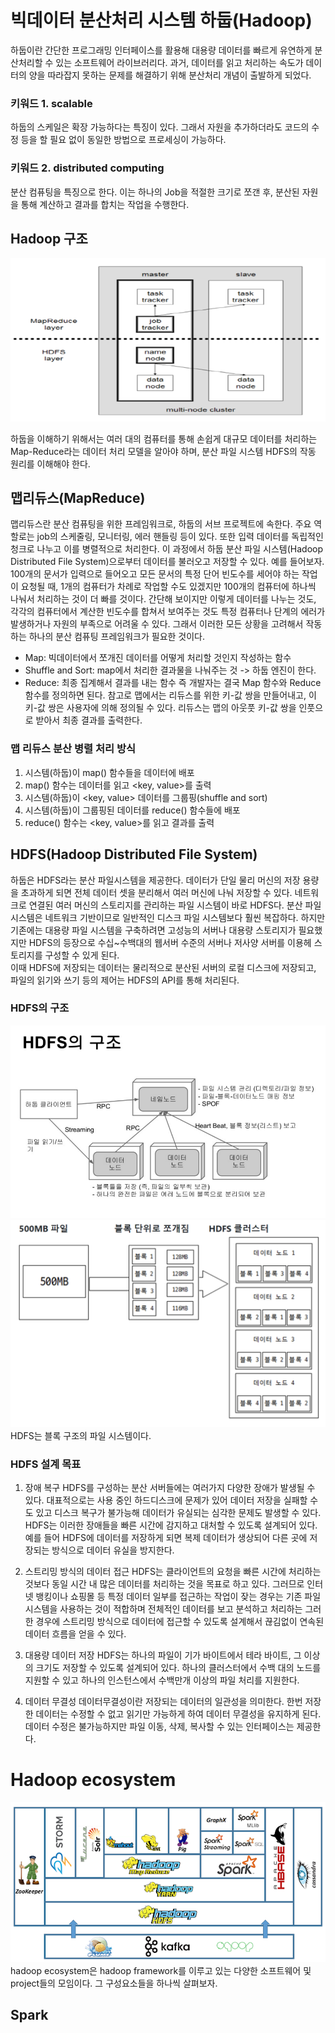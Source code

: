 # 빅데이터 분산처리 시스템 하둡(Hadoop)
하둡이란 간단한 프로그래밍 인터페이스를 활용해 대용량 데이터를 빠르게 유연하게 분산처리할 수 있는 소프트웨어 라이브러리다. 과거, 데이터를 읽고 처리하는 속도가 데이터의 양을 따라잡지 못하는 문제를 해결하기 위해 분산처리 개념이 출발하게 되었다.

### 키워드 1. scalable
하둡의 스케일은 확장 가능하다는 특징이 있다. 그래서 자원을 추가하더라도 코드의 수정 등을 할 필요 없이 동일한 방법으로 프로세싱이 가능하다.

### 키워드 2. distributed computing
분산 컴퓨팅을 특징으로 한다. 이는 하나의 Job을 적절한 크기로 쪼갠 후, 분산된 자원을 통해 계산하고 결과를 합치는 작업을 수행한다.

## Hadoop 구조
![img](./img/hadoop-structure.png)

하둡을 이해하기 위해서는 여러 대의 컴퓨터를 통해 손쉽게 대규모 데이터를 처리하는 Map-Reduce라는 데이터 처리 모델을 알아야 하며, 분산 파일 시스템 HDFS의 작동 원리를 이해해야 한다.

## 맵리듀스(MapReduce)
맵리듀스란 분산 컴퓨팅을 위한 프레임워크로, 하둡의 서브 프로젝트에 속한다. 주요 역할로는 job의 스케줄링, 모니터링, 에러 핸들링 등이 있다. 또한 입력 데이터를 독립적인 청크로 나누고 이를 병렬적으로 처리한다. 이 과정에서 하둡 분산 파일 시스템(Hadoop Distributed File System)으로부터 데이터를 불러오고 저장할 수 있다.
예를 들어보자. 100개의 문서가 입력으로 들어오고 모든 문서의 특정 단어 빈도수를 세어야 하는 작업이 요청될 때, 1개의 컴퓨터가 차례로 작업할 수도 있겠지만 100개의 컴퓨터에 하나씩 나눠서 처리하는 것이 더 빠를 것이다. 간단해 보이지만 이렇게 데이터를 나누는 것도, 각각의 컴퓨터에서 계산한 빈도수를 합쳐서 보여주는 것도 특정 컴퓨터나 단계의 에러가 발생하거나 자원의 부족으로 어려울 수 있다. 그래서 이러한 모든 상황을 고려해서 작동하는 하나의 분산 컴퓨팅 프레임워크가 필요한 것이다.

- Map: 빅데이터에서 쪼개진 데이터를 어떻게 처리할 것인지 작성하는 함수
- Shuffle and Sort: map에서 처리한 결과물을 나눠주는 것 -> 하둡 엔진이 한다.
- Reduce: 최종 집계해서 결과를 내는 함수
즉 개발자는 결국 Map 함수와 Reduce 함수를 정의하면 된다. 참고로 맵에서는 리듀스를 위한 키-값 쌍을 만들어내고, 이 키-값 쌍은 사용자에 의해 정의될 수 있다. 리듀스는 맵의 아웃풋 키-값 쌍을 인풋으로 받아서 최종 결과를 출력한다.

### 맵 리듀스 분산 병렬 처리 방식
1. 시스템(하둡)이 map() 함수들을 데이터에 배포
2. map() 함수는 데이터를 읽고 <key, value>를 출력
3. 시스템(하둡)이 <key, value> 데이터를 그룹핑(shuffle and sort)
4. 시스템(하둡)이 그룹핑된 데이터를 reduce() 함수들에 배포
5. reduce() 함수는 <key, value>를 읽고 결과를 출력

## HDFS(Hadoop Distributed File System)
하둡은 HDFS라는 분산 파일시스템을 제공한다. 데이터가 단일 물리 머신의 저장 용량을 초과하게 되면 전체 데이터 셋을 분리해서 여러 머신에 나눠 저장할 수 있다. 네트워크로 연결된 여러 머신의 스토리지를 관리하는 파일 시스템이 바로 HDFS다. 분산 파일 시스템은 네트워크 기반이므로 일반적인 디스크 파일 시스템보다 훨씬 복잡하다. 하지만 기존에는 대용량 파일 시스템을 구축하려면 고성능의 서버나 대용량 스토리지가 필요했지만 HDFS의 등장으로 수십~수백대의 웹서버 수준의 서버나 저사양 서버를 이용헤 스토리지를 구성할 수 있게 된다.   
이때 HDFS에 저장되는 데이터는 물리적으로 분산된 서버의 로컬 디스크에 저장되고, 파일의 읽기와 쓰기 등의 제어는 HDFS의 API를 통해 처리된다. 

### HDFS의 구조
![img](./img/HDFS.png)
![img](./img/HDFS-block.png)
HDFS는 블록 구조의 파일 시스템이다. 

### HDFS 설계 목표
1. 장애 복구
HDFS를 구성하는 분산 서버들에는 여러가지 다양한 장애가 발생될 수 있다. 대표적으로는 사용 중인 하드디스크에 문제가 있어 데이터 저장을 실패할 수도 있고 디스크 복구가 불가능해 데이터가 유실되는 심각한 문제도 발생할 수 있다. HDFS는 이러한 장애들을 빠른 시간에 감지하고 대처할 수 있도록 설계되어 있다. 예를 들어 HDFS에 데이터를 저장하게 되면 복제 데이터가 생상되어 다른 곳에 저장되는 방식으로 데이터 유실을 방지한다.

2. 스트리밍 방식의 데이터 접근
HDFS는 클라이언트의 요청을 빠른 시간에 처리하는 것보다 동일 시간 내 많은 데이터를 처리하는 것을 목표로 하고 있다. 그러므로 인터넷 뱅킹이나 쇼핑몰 등 특정 데이터 일부를 접근하는 작업이 잦는 경우는 기존 파일 시스템을 사용하는 것이 적합하며 전체적인 데이터를 보고 분석하고 처리하는 그러한 경우에 스트리밍 방식으로 데이터에 접근할 수 있도록 설계해서 끊김없이 연속된 데이터 흐름을 얻을 수 있다.

3. 대용량 데이터 저장
HDFS는 하나의 파일이 기가 바이트에서 테라 바이트, 그 이상의 크기도 저장할 수 있도록 설계되어 있다. 하나의 클러스터에서 수백 대의 노드를 지원할 수 있고 하나의 인스턴스에서 수백만개 이상의 파일 처리를 지원한다.

4. 데이터 무결성
데이터무결성이란 저장되는 데이터의 일관성을 의미한다. 한번 저장한 데이터는 수정할 수 없고 읽기만 가능하게 하여 데이터 무결성을 유지하게 된다. 데이터 수정은 불가능하지만 파일 이동, 삭제, 복사할 수 있는 인터페이스는 제공한다.

# Hadoop ecosystem
![img](./img/hadoop-ecosystem.png)
hadoop ecosystem은 hadoop framework를 이루고 있는 다양한 소프트웨어 및 project들의 모임이다. 
그 구성요소들을 하나씩 살펴보자.

## Spark
